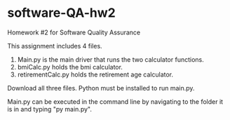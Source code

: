 # software-QA-hw2
Homework #2 for Software Quality Assurance

This assignment includes 4 files.

1. Main.py is the main driver that runs the two calculator functions.
2. bmiCalc.py holds the bmi calculator.
3. retirementCalc.py holds the retirement age calculator.

Download all three files.  Python must be installed to run main.py.  

Main.py can be executed in the command line by navigating to the folder it is in and typing "py main.py".
